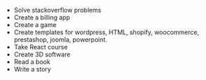 - Solve stackoverflow problems
- Create a billing app
- Create a game
- Create templates for wordpress, HTML, shopify, woocommerce, prestashop, joomla, powerpoint.
- Take React course
- Create 3D software
- Read a book
- Write a story
